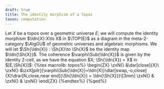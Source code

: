 ```yaml
---
draft: true
title: The identity morphism of a topos
taxon: computation
---
```


Let $X$ be a topos over a geometric universe $E$; we will compute the identity morphism $\Idn{X}:X\to X$ in $\TOP{E}$ as a diagram in the meta-2-category $\AlgGU$ of geometric universes and algebraic morphisms. We will let $\Sh{\Idn{X}} : \Sh{X}\to \Sh{X}$ be the identity map $\Idn{\Sh{X}}$. The coherence $\varphi\Sub{\Idn{X}}$ is given by the identity 2-cell, as we have the equation $X; \Sh{\Idn{X}} = X$ in $[E,\Sh{X}]$:
{%tex macrolib: topos%}
\begin{ZX}
\zxN{} &\dar[close]{X}\\
\zxN{} &\zxX[pilr]{\varphi\Sub{\Idn{X}}=\Idn{X}}\dlar[swap,-o,close]{X}\drar[N,close,near end]{\Sh{\Idn{X}} = \Idn{\Sh{X}}}\\[3mm]
\zxN{} & \zxN{} & \zxN{}
\end{ZX}
{%endtex%}
{%qed%}
